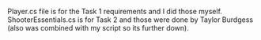 Player.cs file is for the Task 1 requirements and I did those myself.
ShooterEssentials.cs is for Task 2 and those were done by Taylor Burdgess (also was combined with my script so its further down).
